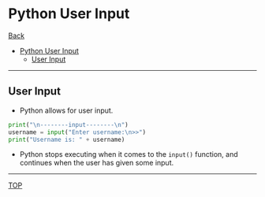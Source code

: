 # Python User Input

[Back](../index.md)

- [Python User Input](#python-user-input)
  - [User Input](#user-input)

---

## User Input

- Python allows for user input.

```py
print("\n--------input--------\n")
username = input("Enter username:\n>>")
print("Username is: " + username)
```

- Python stops executing when it comes to the `input()` function, and continues when the user has given some input.

---

[TOP](#python-user-input)
